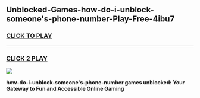 
## Unblocked-Games-how-do-i-unblock-someone's-phone-number-Play-Free-4ibu7
<h3>
<a href="https://premium76.site?title=how-do-i-unblock-someone's-phone-number&ref=10A">CLICK TO PLAY</a></h3>
<hr>

<h3>
<a href="https://premium76.site?title=how-do-i-unblock-someone's-phone-number&ref=10A">CLICK 2 PLAY</a>
  
</h3>

<a href="https://premium76.site?title=how-do-i-unblock-someone's-phone-number&ref=10A"><img src="https://clearcache.store/games.png"></a>


**how-do-i-unblock-someone's-phone-number games unblocked: Your Gateway to Fun and Accessible Online Gaming**
